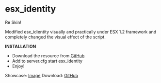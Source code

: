 # esx_identity
Re Skin!

Modified esx_idientity visually and practically under  ESX 1.2 framework  and completely changed the visual effect of the script.

**INSTALLATION**

* Download the resource from [GitHub ](https://github.com/tavostro/esx_identity) 
* Add to server.cfg  start esx_identity
* Enjoy!

Showcase: [Image](https://i.imgur.com/ZMxvyqk.png)
Download: [GitHub](https://github.com/tavostro/esx_identity)
